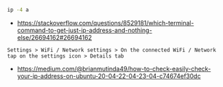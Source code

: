 ```bash
ip -4 a
```

- https://stackoverflow.com/questions/8529181/which-terminal-command-to-get-just-ip-address-and-nothing-else/26694162#26694162

`Settings > WiFi / Network settings > On the connected WiFi / Network tap on the settings icon > Details tab`

- https://medium.com/@brianmutinda49/how-to-check-easily-check-your-ip-address-on-ubuntu-20-04-22-04-23-04-c74674ef30dc
